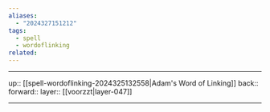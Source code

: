 ```yaml
---
aliases:
  - "2024327151212"
tags:
  - spell
  - wordoflinking
related:
---
```




***

up:: [[spell-wordoflinking-2024325132558|Adam's Word of Linking]]
back:: 
forward:: 
layer:: [[voorzzt|layer-047]]

***
